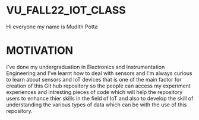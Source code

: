 # VU_FALL22_IOT_CLASS

Hi everyone my name is Mudith Potta

# MOTIVATION

I've done my undergraduation in Electronics and Instrumentation Engineering and I've learnt how to deal with sensors and I'm always curious to learn about sensors and IoT devices that is one of the main factor for creation of this Git hub repository so the people can access my experiment experiences and intresting pieces of code which will help the repository users to enhance thier skills in the field of IoT and also to develop the skill of understanding the various types of data which can be with the use of this repository.

